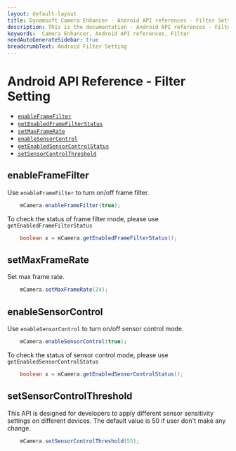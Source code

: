 ```yaml
---
layout: default-layout
title: Dynamsoft Camera Enhancer - Android API references - Filter Setting
description: This is the documentation - Android API references - Filter Setting page of Dynamsoft Camera Enhancer.
keywords:  Camera Enhancer, Android API references, Filter
needAutoGenerateSidebar: true
breadcrumbText: Android Filter Setting
---
```


# Android API Reference - Filter Setting

- [`enableFrameFilter`](#enableframefilter)
- [`getEnabledFrameFilterStatus`](#enableframefilter)
- [`setMaxFrameRate`](#setmaxframerate)
- [`enableSensorControl`](#enablesensorcontrol)
- [`getEnabledSensorControlStatus`](#enablesensorcontrol)
- [`setSensorControlThreshold`](#setsensorcontrolthreshold)

## enableFrameFilter

Use `enableFrameFilter` to turn on/off frame filter.

```java
    mCamera.enableFrameFilter(true);
```

To check the status of frame filter mode, please use `getEnabledFrameFilterStatus`

```java
    boolean x = mCamera.getEnabledFrameFilterStatus();
```

## setMaxFrameRate

Set max frame rate.

```java
    mCamera.setMaxFrameRate(24);
```

## enableSensorControl

Use `enableSensorControl` to turn on/off sensor control mode.

```java
    mCamera.enableSensorControl(true);
```

To check the status of sensor control mode, please use `getEnabledSensorControlStatus`

```java
    boolean x = mCamera.getEnabledSensorControlStatus();
```

## setSensorControlThreshold

This API is designed for developers to apply different sensor sensitivity settings on different devices. The default value is 50 if user don't make any change.

```java
    mCamera.setSensorControlThreshold(55);
```

